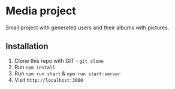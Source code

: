 # Media project

Small project with generated users and their albums with pictures.

## Installation

1. Clone this repo with GIT - `git clone`
2. Run `npm install`
3. Run `npm run start` & `npm run start:server`
4. Visit `http://localhost:3000`
